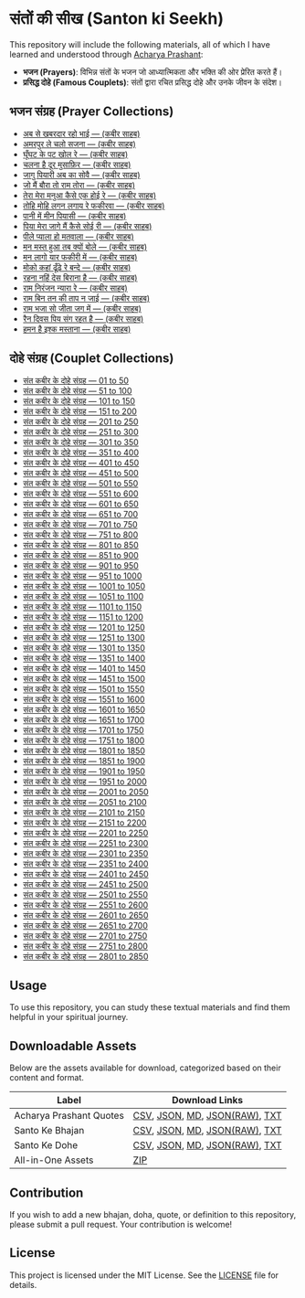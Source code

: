 # संतों की सीख (Santon ki Seekh)

This repository will include the following materials, all of which I have learned and understood through [Acharya Prashant](https://acharyaprashant.org/en/gita):

- **भजन (Prayers)**: विभिन्न संतों के भजन जो आध्यात्मिकता और भक्ति की ओर प्रेरित करते हैं।
- **प्रसिद्ध दोहे (Famous Couplets)**: संतों द्वारा रचित प्रसिद्ध दोहे और उनके जीवन के संदेश।

## भजन संग्रह (Prayer Collections)

- [अब से खबरदार रहो भाई — (कबीर साहब)][ab-se-khabardaar-raho-bhai]
- [अमरपुर ले चलो सजना — (कबीर साहब)][amarpur-le-chalo-sajna]
- [घूँघट के पट खोल रे — (कबीर साहब)][ghoonghat-ke-pat-khol-re]
- [चलना है दूर मुसाफ़िर — (कबीर साहब)][chalna-hai-door-musafir]
- [जागु पियारी अब का सोवै — (कबीर साहब)][jaag-piyari-ab-ka-sauve]
- [जो मैं बौरा तो राम तोरा — (कबीर साहब)][jo-main-bora-to-ram-tora]
- [तेरा मेरा मनुआ कैसे एक होई रे — (कबीर साहब)][tera-mera-manuva-kaise-ek-hoi-re]
- [तोहि मोहि लगन लगाय रे फकीरवा — (कबीर साहब)][tohi-mohi-lagan-lagaye-re-phakirava]
- [पानी में मीन पियासी — (कबीर साहब)][pani-me-meen-piyaasi]
- [पिया मेरा जागे मैं कैसे सोई री — (कबीर साहब)][piya-mera-jaage-main-kaise-soi-ri]
- [पीले प्याला हो मतवाला — (कबीर साहब)][peele-pyala-ho-matwala]
- [मन मस्त हुआ तब क्यों बोले — (कबीर साहब)][man-mast-huaa-tab-kyon-bole]
- [मन लागो यार फकीरी में — (कबीर साहब)][man-lago-yaar-fakiri-me]
- [मोको कहां ढूँढ़े रे बन्दे — (कबीर साहब)][moko-kahaan-dhundhe-re-bande]
- [रहना नहिं देस बिराना है — (कबीर साहब)][rehna-nahi-desh-virana-hai]
- [राम निरंजन न्यारा रे — (कबीर साहब)][ram-niranjan-nyaara-re]
- [राम बिन तन की ताप न जाई — (कबीर साहब)][ram-bin-tan-ki-taap-na-jaai]
- [राम भजा सो जीता जग में — (कबीर साहब)][ram-bhaja-so-jeeta-jag-me]
- [रैन दिवस पिय संग रहत है — (कबीर साहब)][rain-divas-piya-sang-rahat-hai]
- [हमन है इश्क मस्ताना — (कबीर साहब)][haman-hai-ishq-mastana]

[ab-se-khabardaar-raho-bhai]: docs/bhajans/ab-se-khabardaar-raho-bhai.md
[pani-me-meen-piyaasi]: docs/bhajans/pani-me-meen-piyaasi.md
[amarpur-le-chalo-sajna]: docs/bhajans/amarpur-le-chalo-sajna.md
[peele-pyala-ho-matwala]: docs/bhajans/peele-pyala-ho-matwala.md
[chalna-hai-door-musafir]: docs/bhajans/chalna-hai-door-musafir.md
[piya-mera-jaage-main-kaise-soi-ri]: docs/bhajans/piya-mera-jaage-main-kaise-soi-ri.md
[ghoonghat-ke-pat-khol-re]: docs/bhajans/ghoonghat-ke-pat-khol-re.md
[rain-divas-piya-sang-rahat-hai]: docs/bhajans/rain-divas-piya-sang-rahat-hai.md
[haman-hai-ishq-mastana]: docs/bhajans/haman-hai-ishq-mastana.md
[ram-bhaja-so-jeeta-jag-me]: docs/bhajans/ram-bhaja-so-jeeta-jag-me.md
[jaag-piyari-ab-ka-sauve]: docs/bhajans/jaag-piyari-ab-ka-sauve.md
[ram-bin-tan-ki-taap-na-jaai]: docs/bhajans/ram-bin-tan-ki-taap-na-jaai.md
[jo-main-bora-to-ram-tora]: docs/bhajans/jo-main-bora-to-ram-tora.md
[ram-niranjan-nyaara-re]: docs/bhajans/ram-niranjan-nyaara-re.md
[man-lago-yaar-fakiri-me]: docs/bhajans/man-lago-yaar-fakiri-me.md
[rehna-nahi-desh-virana-hai]: docs/bhajans/rehna-nahi-desh-virana-hai.md
[man-mast-huaa-tab-kyon-bole]: docs/bhajans/man-mast-huaa-tab-kyon-bole.md
[tera-mera-manuva-kaise-ek-hoi-re]: docs/bhajans/tera-mera-manuva-kaise-ek-hoi-re.md
[moko-kahaan-dhundhe-re-bande]: docs/bhajans/moko-kahaan-dhundhe-re-bande.md
[tohi-mohi-lagan-lagaye-re-phakirava]: docs/bhajans/tohi-mohi-lagan-lagaye-re-phakirava.md

## दोहे संग्रह (Couplet Collections)

- [संत कबीर के दोहे संग्रह — 01 to 50][sant-kabir-ke-dohe-01]
- [संत कबीर के दोहे संग्रह — 51 to 100][sant-kabir-ke-dohe-02]
- [संत कबीर के दोहे संग्रह — 101 to 150][sant-kabir-ke-dohe-03]
- [संत कबीर के दोहे संग्रह — 151 to 200][sant-kabir-ke-dohe-04]
- [संत कबीर के दोहे संग्रह — 201 to 250][sant-kabir-ke-dohe-05]
- [संत कबीर के दोहे संग्रह — 251 to 300][sant-kabir-ke-dohe-06]
- [संत कबीर के दोहे संग्रह — 301 to 350][sant-kabir-ke-dohe-07]
- [संत कबीर के दोहे संग्रह — 351 to 400][sant-kabir-ke-dohe-08]
- [संत कबीर के दोहे संग्रह — 401 to 450][sant-kabir-ke-dohe-09]
- [संत कबीर के दोहे संग्रह — 451 to 500][sant-kabir-ke-dohe-10]
- [संत कबीर के दोहे संग्रह — 501 to 550][sant-kabir-ke-dohe-11]
- [संत कबीर के दोहे संग्रह — 551 to 600][sant-kabir-ke-dohe-12]
- [संत कबीर के दोहे संग्रह — 601 to 650][sant-kabir-ke-dohe-13]
- [संत कबीर के दोहे संग्रह — 651 to 700][sant-kabir-ke-dohe-14]
- [संत कबीर के दोहे संग्रह — 701 to 750][sant-kabir-ke-dohe-15]
- [संत कबीर के दोहे संग्रह — 751 to 800][sant-kabir-ke-dohe-16]
- [संत कबीर के दोहे संग्रह — 801 to 850][sant-kabir-ke-dohe-17]
- [संत कबीर के दोहे संग्रह — 851 to 900][sant-kabir-ke-dohe-18]
- [संत कबीर के दोहे संग्रह — 901 to 950][sant-kabir-ke-dohe-19]
- [संत कबीर के दोहे संग्रह — 951 to 1000][sant-kabir-ke-dohe-20]
- [संत कबीर के दोहे संग्रह — 1001 to 1050][sant-kabir-ke-dohe-21]
- [संत कबीर के दोहे संग्रह — 1051 to 1100][sant-kabir-ke-dohe-22]
- [संत कबीर के दोहे संग्रह — 1101 to 1150][sant-kabir-ke-dohe-23]
- [संत कबीर के दोहे संग्रह — 1151 to 1200][sant-kabir-ke-dohe-24]
- [संत कबीर के दोहे संग्रह — 1201 to 1250][sant-kabir-ke-dohe-25]
- [संत कबीर के दोहे संग्रह — 1251 to 1300][sant-kabir-ke-dohe-26]
- [संत कबीर के दोहे संग्रह — 1301 to 1350][sant-kabir-ke-dohe-27]
- [संत कबीर के दोहे संग्रह — 1351 to 1400][sant-kabir-ke-dohe-28]
- [संत कबीर के दोहे संग्रह — 1401 to 1450][sant-kabir-ke-dohe-29]
- [संत कबीर के दोहे संग्रह — 1451 to 1500][sant-kabir-ke-dohe-30]
- [संत कबीर के दोहे संग्रह — 1501 to 1550][sant-kabir-ke-dohe-31]
- [संत कबीर के दोहे संग्रह — 1551 to 1600][sant-kabir-ke-dohe-32]
- [संत कबीर के दोहे संग्रह — 1601 to 1650][sant-kabir-ke-dohe-33]
- [संत कबीर के दोहे संग्रह — 1651 to 1700][sant-kabir-ke-dohe-34]
- [संत कबीर के दोहे संग्रह — 1701 to 1750][sant-kabir-ke-dohe-35]
- [संत कबीर के दोहे संग्रह — 1751 to 1800][sant-kabir-ke-dohe-36]
- [संत कबीर के दोहे संग्रह — 1801 to 1850][sant-kabir-ke-dohe-37]
- [संत कबीर के दोहे संग्रह — 1851 to 1900][sant-kabir-ke-dohe-38]
- [संत कबीर के दोहे संग्रह — 1901 to 1950][sant-kabir-ke-dohe-39]
- [संत कबीर के दोहे संग्रह — 1951 to 2000][sant-kabir-ke-dohe-40]
- [संत कबीर के दोहे संग्रह — 2001 to 2050][sant-kabir-ke-dohe-41]
- [संत कबीर के दोहे संग्रह — 2051 to 2100][sant-kabir-ke-dohe-42]
- [संत कबीर के दोहे संग्रह — 2101 to 2150][sant-kabir-ke-dohe-43]
- [संत कबीर के दोहे संग्रह — 2151 to 2200][sant-kabir-ke-dohe-44]
- [संत कबीर के दोहे संग्रह — 2201 to 2250][sant-kabir-ke-dohe-45]
- [संत कबीर के दोहे संग्रह — 2251 to 2300][sant-kabir-ke-dohe-46]
- [संत कबीर के दोहे संग्रह — 2301 to 2350][sant-kabir-ke-dohe-47]
- [संत कबीर के दोहे संग्रह — 2351 to 2400][sant-kabir-ke-dohe-48]
- [संत कबीर के दोहे संग्रह — 2401 to 2450][sant-kabir-ke-dohe-49]
- [संत कबीर के दोहे संग्रह — 2451 to 2500][sant-kabir-ke-dohe-50]
- [संत कबीर के दोहे संग्रह — 2501 to 2550][sant-kabir-ke-dohe-51]
- [संत कबीर के दोहे संग्रह — 2551 to 2600][sant-kabir-ke-dohe-52]
- [संत कबीर के दोहे संग्रह — 2601 to 2650][sant-kabir-ke-dohe-53]
- [संत कबीर के दोहे संग्रह — 2651 to 2700][sant-kabir-ke-dohe-54]
- [संत कबीर के दोहे संग्रह — 2701 to 2750][sant-kabir-ke-dohe-55]
- [संत कबीर के दोहे संग्रह — 2751 to 2800][sant-kabir-ke-dohe-56]
- [संत कबीर के दोहे संग्रह — 2801 to 2850][sant-kabir-ke-dohe-57]

[sant-kabir-ke-dohe-01]: docs/dohe/sant-kabir-ke-dohe-01.md
[sant-kabir-ke-dohe-02]: docs/dohe/sant-kabir-ke-dohe-02.md
[sant-kabir-ke-dohe-03]: docs/dohe/sant-kabir-ke-dohe-03.md
[sant-kabir-ke-dohe-04]: docs/dohe/sant-kabir-ke-dohe-04.md
[sant-kabir-ke-dohe-05]: docs/dohe/sant-kabir-ke-dohe-05.md
[sant-kabir-ke-dohe-06]: docs/dohe/sant-kabir-ke-dohe-06.md
[sant-kabir-ke-dohe-07]: docs/dohe/sant-kabir-ke-dohe-07.md
[sant-kabir-ke-dohe-08]: docs/dohe/sant-kabir-ke-dohe-08.md
[sant-kabir-ke-dohe-09]: docs/dohe/sant-kabir-ke-dohe-09.md
[sant-kabir-ke-dohe-10]: docs/dohe/sant-kabir-ke-dohe-10.md
[sant-kabir-ke-dohe-11]: docs/dohe/sant-kabir-ke-dohe-11.md
[sant-kabir-ke-dohe-12]: docs/dohe/sant-kabir-ke-dohe-12.md
[sant-kabir-ke-dohe-13]: docs/dohe/sant-kabir-ke-dohe-13.md
[sant-kabir-ke-dohe-14]: docs/dohe/sant-kabir-ke-dohe-14.md
[sant-kabir-ke-dohe-15]: docs/dohe/sant-kabir-ke-dohe-15.md
[sant-kabir-ke-dohe-16]: docs/dohe/sant-kabir-ke-dohe-16.md
[sant-kabir-ke-dohe-17]: docs/dohe/sant-kabir-ke-dohe-17.md
[sant-kabir-ke-dohe-18]: docs/dohe/sant-kabir-ke-dohe-18.md
[sant-kabir-ke-dohe-19]: docs/dohe/sant-kabir-ke-dohe-19.md
[sant-kabir-ke-dohe-20]: docs/dohe/sant-kabir-ke-dohe-20.md
[sant-kabir-ke-dohe-21]: docs/dohe/sant-kabir-ke-dohe-21.md
[sant-kabir-ke-dohe-22]: docs/dohe/sant-kabir-ke-dohe-22.md
[sant-kabir-ke-dohe-23]: docs/dohe/sant-kabir-ke-dohe-23.md
[sant-kabir-ke-dohe-24]: docs/dohe/sant-kabir-ke-dohe-24.md
[sant-kabir-ke-dohe-25]: docs/dohe/sant-kabir-ke-dohe-25.md
[sant-kabir-ke-dohe-26]: docs/dohe/sant-kabir-ke-dohe-26.md
[sant-kabir-ke-dohe-27]: docs/dohe/sant-kabir-ke-dohe-27.md
[sant-kabir-ke-dohe-28]: docs/dohe/sant-kabir-ke-dohe-28.md
[sant-kabir-ke-dohe-29]: docs/dohe/sant-kabir-ke-dohe-29.md
[sant-kabir-ke-dohe-30]: docs/dohe/sant-kabir-ke-dohe-30.md
[sant-kabir-ke-dohe-31]: docs/dohe/sant-kabir-ke-dohe-31.md
[sant-kabir-ke-dohe-32]: docs/dohe/sant-kabir-ke-dohe-32.md
[sant-kabir-ke-dohe-33]: docs/dohe/sant-kabir-ke-dohe-33.md
[sant-kabir-ke-dohe-34]: docs/dohe/sant-kabir-ke-dohe-34.md
[sant-kabir-ke-dohe-35]: docs/dohe/sant-kabir-ke-dohe-35.md
[sant-kabir-ke-dohe-36]: docs/dohe/sant-kabir-ke-dohe-36.md
[sant-kabir-ke-dohe-37]: docs/dohe/sant-kabir-ke-dohe-37.md
[sant-kabir-ke-dohe-38]: docs/dohe/sant-kabir-ke-dohe-38.md
[sant-kabir-ke-dohe-39]: docs/dohe/sant-kabir-ke-dohe-39.md
[sant-kabir-ke-dohe-40]: docs/dohe/sant-kabir-ke-dohe-40.md
[sant-kabir-ke-dohe-41]: docs/dohe/sant-kabir-ke-dohe-41.md
[sant-kabir-ke-dohe-42]: docs/dohe/sant-kabir-ke-dohe-42.md
[sant-kabir-ke-dohe-43]: docs/dohe/sant-kabir-ke-dohe-43.md
[sant-kabir-ke-dohe-44]: docs/dohe/sant-kabir-ke-dohe-44.md
[sant-kabir-ke-dohe-45]: docs/dohe/sant-kabir-ke-dohe-45.md
[sant-kabir-ke-dohe-46]: docs/dohe/sant-kabir-ke-dohe-46.md
[sant-kabir-ke-dohe-47]: docs/dohe/sant-kabir-ke-dohe-47.md
[sant-kabir-ke-dohe-48]: docs/dohe/sant-kabir-ke-dohe-48.md
[sant-kabir-ke-dohe-49]: docs/dohe/sant-kabir-ke-dohe-49.md
[sant-kabir-ke-dohe-50]: docs/dohe/sant-kabir-ke-dohe-50.md
[sant-kabir-ke-dohe-51]: docs/dohe/sant-kabir-ke-dohe-51.md
[sant-kabir-ke-dohe-52]: docs/dohe/sant-kabir-ke-dohe-52.md
[sant-kabir-ke-dohe-53]: docs/dohe/sant-kabir-ke-dohe-53.md
[sant-kabir-ke-dohe-54]: docs/dohe/sant-kabir-ke-dohe-54.md
[sant-kabir-ke-dohe-55]: docs/dohe/sant-kabir-ke-dohe-55.md
[sant-kabir-ke-dohe-56]: docs/dohe/sant-kabir-ke-dohe-56.md
[sant-kabir-ke-dohe-57]: docs/dohe/sant-kabir-ke-dohe-57.md

## Usage

To use this repository, you can study these textual materials and find them helpful in your spiritual journey.

## Downloadable Assets

Below are the assets available for download, categorized based on their content and format.

| Label                   | Download Links                                                                                                |
| ----------------------- | ------------------------------------------------------------------------------------------------------------- |
| Acharya Prashant Quotes | [CSV][acharya-csv], [JSON][acharya-json], [MD][acharya-md], [JSON(RAW)][acharya-json-raw], [TXT][acharya-txt] |
| Santo Ke Bhajan         | [CSV][bhajan-csv], [JSON][bhajan-json], [MD][bhajan-md], [JSON(RAW)][bhajan-json-raw], [TXT][bhajan-txt]      |
| Santo Ke Dohe           | [CSV][dohe-csv], [JSON][dohe-json], [MD][dohe-md], [JSON(RAW)][dohe-json-raw], [TXT][dohe-txt]                |
| All-in-One Assets       | [ZIP][all-in-one]                                                                                             |

[acharya-csv]: https://github.com/vijayhardaha/santo-ki-seekh/releases/download/v1.0.6/acharya-prashant-quotes.csv
[acharya-json]: https://github.com/vijayhardaha/santo-ki-seekh/releases/download/v1.0.6/acharya-prashant-quotes.json
[acharya-md]: https://github.com/vijayhardaha/santo-ki-seekh/releases/download/v1.0.6/acharya-prashant-quotes.md
[acharya-json-raw]: https://github.com/vijayhardaha/santo-ki-seekh/releases/download/v1.0.6/acharya-prashant-quotes.raw.json
[acharya-txt]: https://github.com/vijayhardaha/santo-ki-seekh/releases/download/v1.0.6/acharya-prashant-quotes.txt
[bhajan-csv]: https://github.com/vijayhardaha/santo-ki-seekh/releases/download/v1.0.6/santon-ke-bhajan.csv
[bhajan-json]: https://github.com/vijayhardaha/santo-ki-seekh/releases/download/v1.0.6/santon-ke-bhajan.json
[bhajan-md]: https://github.com/vijayhardaha/santo-ki-seekh/releases/download/v1.0.6/santon-ke-bhajan.md
[bhajan-json-raw]: https://github.com/vijayhardaha/santo-ki-seekh/releases/download/v1.0.6/santon-ke-bhajan.raw.json
[bhajan-txt]: https://github.com/vijayhardaha/santo-ki-seekh/releases/download/v1.0.6/santon-ke-bhajan.txt
[dohe-csv]: https://github.com/vijayhardaha/santo-ki-seekh/releases/download/v1.0.6/santon-ke-dohe.csv
[dohe-json]: https://github.com/vijayhardaha/santo-ki-seekh/releases/download/v1.0.6/santon-ke-dohe.json
[dohe-md]: https://github.com/vijayhardaha/santo-ki-seekh/releases/download/v1.0.6/santon-ke-dohe.md
[dohe-json-raw]: https://github.com/vijayhardaha/santo-ki-seekh/releases/download/v1.0.6/santon-ke-dohe.raw.json
[dohe-txt]: https://github.com/vijayhardaha/santo-ki-seekh/releases/download/v1.0.6/santon-ke-dohe.txt
[all-in-one]: https://github.com/vijayhardaha/santo-ki-seekh/releases/download/v1.0.6/all-in-one-assets.zip

## Contribution

If you wish to add a new bhajan, doha, quote, or definition to this repository, please submit a pull request. Your contribution is welcome!

## License

This project is licensed under the MIT License. See the [LICENSE](LICENSE) file for details.
